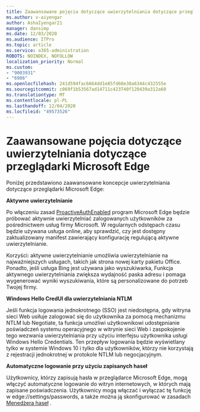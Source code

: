 ```yaml
---
title: Zaawansowane pojęcia dotyczące uwierzytelniania dotyczące przeglądarki Microsoft Edge
ms.author: v-aiyengar
author: AshaIyengar21
manager: dansimp
ms.date: 12/03/2020
ms.audience: ITPro
ms.topic: article
ms.service: o365-administration
ROBOTS: NOINDEX, NOFOLLOW
localization_priority: Normal
ms.custom:
- "9003931"
- "6986"
ms.openlocfilehash: 241d594fac6664dd1e85fd60e30a6344c432555e
ms.sourcegitcommit: c069f1b53567ad14711c423740f120439a312a60
ms.translationtype: MT
ms.contentlocale: pl-PL
ms.lasthandoff: 12/04/2020
ms.locfileid: "49573526"
---
```

# <a name="advanced-authentication-concepts-applicable-to-microsoft-edge"></a>Zaawansowane pojęcia dotyczące uwierzytelniania dotyczące przeglądarki Microsoft Edge

Poniżej przedstawiono zaawansowane koncepcje uwierzytelniania dotyczące przeglądarki Microsoft Edge:

**Aktywne uwierzytelnianie**

Po włączeniu zasad [ProactiveAuthEnabled](https://go.microsoft.com/fwlink/?linkid=2134621) program Microsoft Edge będzie próbować aktywnie uwierzytelniać zalogowanych użytkowników za pośrednictwem usług firmy Microsoft. W regularnych odstępach czasu będzie używana usługa online, aby sprawdzić, czy jest dostępny zaktualizowany manifest zawierający konfigurację regulującą aktywne uwierzytelnianie.

Korzyści: aktywne uwierzytelnianie umożliwia uwierzytelnianie na najważniejszych usługach, takich jak strona nowej karty pakietu Office. Ponadto, jeśli usługa Bing jest używana jako wyszukiwarka, Funkcja aktywnego uwierzytelniania zwiększa wydajność paska adresu i pomaga wygenerować wyniki wyszukiwania, które są personalizowane do potrzeb Twojej firmy.

**Windows Hello CredUI dla uwierzytelniania NTLM**

Jeśli funkcja logowania jednokrotnego (SSO) jest niedostępna, gdy witryna sieci Web usiłuje zalogować się do użytkownika za pomocą mechanizmu NTLM lub Negotiate, ta funkcja umożliwi użytkownikowi udostępnianie poświadczeń systemu operacyjnego w witrynie sieci Web i zaspokojenie tego wezwania uwierzytelniania przy użyciu interfejsu użytkownika usługi Windows Hello Credentials. Ten przepływ logowania będzie wyświetlany tylko w systemie Windows 10 i tylko dla użytkowników, którzy nie korzystają z rejestracji jednokrotnej w protokole NTLM lub negocjacyjnym.

**Automatyczne logowanie przy użyciu zapisanych haseł**

Użytkownicy, którzy zapisują hasła w przeglądarce Microsoft Edge, mogą włączyć automatyczne logowanie do witryn internetowych, w których mają zapisane poświadczenia. Użytkownicy mogą włączać i wyłączać tę funkcję w edge://settings/passwords, a także można ją skonfigurować w zasadach [Menedżera haseł](https://go.microsoft.com/fwlink/?linkid=2134622) .
